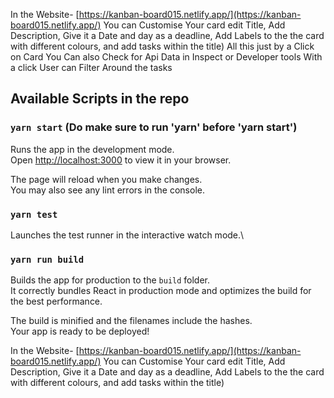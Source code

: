 
In the Website- [https://kanban-board015.netlify.app/](https://kanban-board015.netlify.app/) 
You can Customise Your card edit Title, Add Description, Give it a Date and day as a deadline, Add Labels to the the card with different colours, and add tasks within the title)
All this just by a Click on Card 
You Can also Check for Api Data in Inspect or Developer tools
With a click User can Filter Around the tasks

## Available Scripts in the repo

### `yarn start` (Do make sure to run 'yarn' before 'yarn start')

Runs the app in the development mode.\
Open [http://localhost:3000](http://localhost:3000) to view it in your browser.

The page will reload when you make changes.\
You may also see any lint errors in the console.

### `yarn test`

Launches the test runner in the interactive watch mode.\

### `yarn run build`

Builds the app for production to the `build` folder.\
It correctly bundles React in production mode and optimizes the build for the best performance.

The build is minified and the filenames include the hashes.\
Your app is ready to be deployed!

In the Website- [https://kanban-board015.netlify.app/](https://kanban-board015.netlify.app/) 
You can Customise Your card edit Title, Add Description, Give it a Date and day as a deadline, Add Labels to the the card with different colours, and add tasks within the title) 
